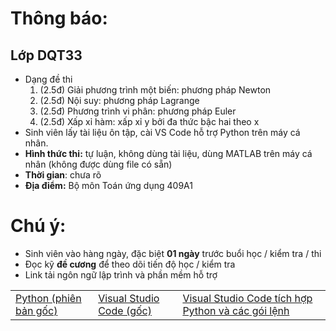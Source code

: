 # Thông báo:
## Lớp DQT33
  * Dạng đề thi
    1. (2.5đ) Giải phương trình một biến: phương pháp Newton
    2. (2.5đ) Nội suy: phương pháp Lagrange
    3. (2.5đ) Phương trình vi phân: phương pháp Euler
    4. (2.5đ) Xấp xỉ hàm: xấp xỉ y bởi đa thức bậc hai theo x
  * Sinh viên lấy tài liệu ôn tập, cài VS Code hỗ trợ Python trên máy cá nhân.
  * **Hình thức thi:** tự luận, không dùng tài liệu, dùng MATLAB trên máy cá nhân (không được dùng file có sẵn)
  * **Thời gian**: chưa rõ
  * **Địa điểm:** Bộ môn Toán ứng dụng 409A1



# Chú ý:
   * Sinh viên vào hàng ngày, đặc biệt **01 ngày** trước buổi học / kiểm tra / thi
   * Đọc kỹ **đề cương** để theo dõi tiến độ học / kiểm tra
   * Link tải ngôn ngữ lập trình và phần mềm hỗ trợ
<table align="center">
  <tr>
    <td><a href="https://www.python.org/downloads/"> Python (phiên bản gốc) </a></td>
    <td><a href="https://code.visualstudio.com/download"> Visual Studio Code (gốc) </a></td>
    <td><a href="https://nuceedu-my.sharepoint.com/:u:/g/personal/thinhnd_huce_edu_vn/ETIFg3NXvhZPlD-C4-Hz3CIBm4CuT50SKpDfYasPYnPoFw"> Visual Studio Code tích hợp Python và các gói lệnh </a></td>
  </tr>
</table>



